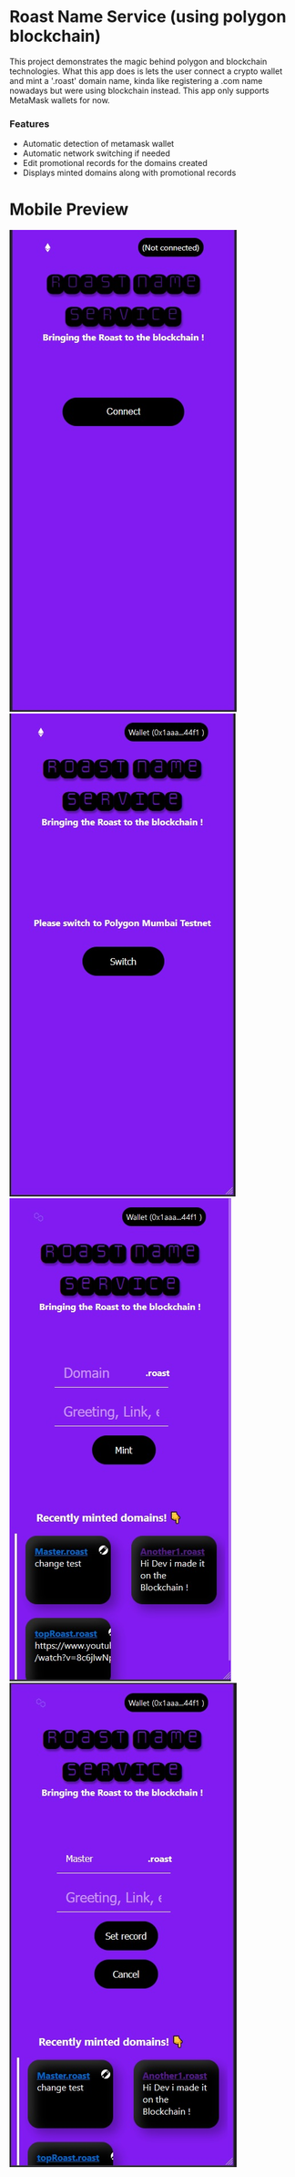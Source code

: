 # Roast Name Service (using polygon blockchain)

This project demonstrates the magic behind polygon and blockchain technologies. What this app does is lets the user connect a crypto wallet and mint a '.roast' domain name, kinda like registering a .com name nowadays but were using blockchain instead. This app only supports MetaMask wallets for now.

### Features

* Automatic detection of metamask wallet
* Automatic network switching if needed
* Edit promotional records for the domains created
* Displays minted domains along with promotional records

# Mobile Preview

![connect](/images/polyprojectConnect.jpg)
![switch](/images/polyprojectSwitch.jpg)
![home](/images/polyprojectHome.jpg)
![edit](/images/polyprojectEdit.jpg)


